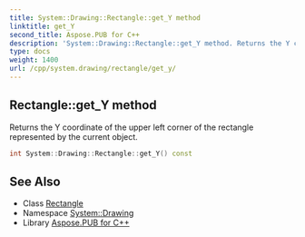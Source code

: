 ```yaml
---
title: System::Drawing::Rectangle::get_Y method
linktitle: get_Y
second_title: Aspose.PUB for C++
description: 'System::Drawing::Rectangle::get_Y method. Returns the Y coordinate of the upper left corner of the rectangle represented by the current object in C++.'
type: docs
weight: 1400
url: /cpp/system.drawing/rectangle/get_y/
---
```

## Rectangle::get_Y method


Returns the Y coordinate of the upper left corner of the rectangle represented by the current object.

```cpp
int System::Drawing::Rectangle::get_Y() const
```

## See Also

* Class [Rectangle](../)
* Namespace [System::Drawing](../../)
* Library [Aspose.PUB for C++](../../../)

